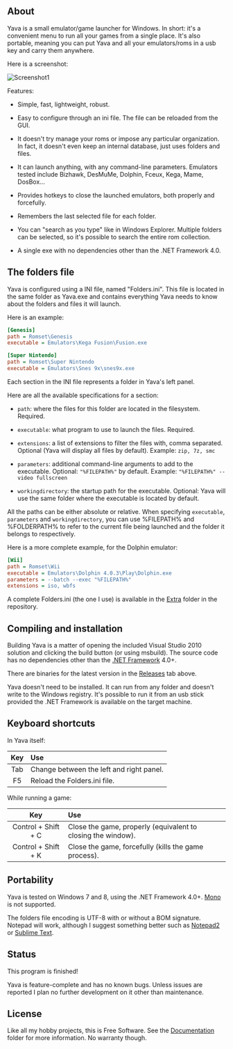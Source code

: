 
## About

Yava is a small emulator/game launcher for Windows. In short: it's a convenient
menu to run all your games from a single place. It's also portable, meaning you
can put Yava and all your emulators/roms in a usb key and carry them anywhere.

Here is a screenshot:

![Screenshot1](https://raw.github.com/Beluki/Yava/master/Screenshot/Screenshot1.png)

Features:

* Simple, fast, lightweight, robust.

* Easy to configure through an ini file. The file can be reloaded from the GUI.

* It doesn't try manage your roms or impose any particular organization.
  In fact, it doesn't even keep an internal database, just uses folders and files.

* It can launch anything, with any command-line parameters. Emulators tested
  include Bizhawk, DesMuMe, Dolphin, Fceux, Kega, Mame, DosBox...

* Provides hotkeys to close the launched emulators, both properly and forcefully.

* Remembers the last selected file for each folder.

* You can "search as you type" like in Windows Explorer. Multiple folders can be
  selected, so it's possible to search the entire rom collection.

* A single exe with no dependencies other than the .NET Framework 4.0.

## The folders file

Yava is configured using a INI file, named "Folders.ini". This file is located in
the same folder as Yava.exe and contains everything Yava needs to know about the
folders and files it will launch.

Here is an example:

```ini
[Genesis]
path = Romset\Genesis
executable = Emulators\Kega Fusion\Fusion.exe

[Super Nintendo]
path = Romset\Super Nintendo
executable = Emulators\Snes 9x\snes9x.exe
```

Each section in the INI file represents a folder in Yava's left panel.

Here are all the available specifications for a section:

* `path`: where the files for this folder are located in the filesystem. Required.

* `executable`: what program to use to launch the files. Required.

* `extensions`: a list of extensions to filter the files with, comma separated.
   Optional (Yava will display all files by default). Example: `zip, 7z, smc`

* `parameters`: additional command-line arguments to add to the executable.
   Optional: `"%FILEPATH%"` by default. Example: `"%FILEPATH%" --video fullscreen`

* `workingdirectory`: the startup path for the executable.
   Optional: Yava will use the same folder where the executable is located by default.

All the paths can be either absolute or relative.
When specifying `executable`, `parameters` and `workingdirectory`, you can use %FILEPATH%
and %FOLDERPATH% to refer to the current file being launched and the folder it belongs to
respectively.

Here is a more complete example, for the Dolphin emulator:

```ini
[Wii]
path = Romset\Wii
executable = Emulators\Dolphin 4.0.3\Play\Dolphin.exe
parameters = --batch --exec "%FILEPATH%"
extensions = iso, wbfs
```

A complete Folders.ini (the one I use) is available in the [Extra][] folder
in the repository.

[Extra]: https://github.com/Beluki/Yava/tree/master/Extra

## Compiling and installation

Building Yava is a matter of opening the included Visual Studio 2010
solution and clicking the build button (or using msbuild). The source code
has no dependencies other than the [.NET Framework][] 4.0+.

There are binaries for the latest version in the [Releases][] tab above.

Yava doesn't need to be installed. It can run from any folder and doesn't
write to the Windows registry. It's possible to run it from an usb stick
provided the .NET Framework is available on the target machine.

[.NET Framework]: http://www.microsoft.com/en-us/download/details.aspx?id=30653
[Releases]: https://github.com/Beluki/Yava/releases

## Keyboard shortcuts

In Yava itself:

   Key     | Use
:--------: | :----------------------------------------------------------
   Tab     | Change between the left and right panel.
    F5     | Reload the Folders.ini file.

While running a game:

   Key                      | Use
:-------------------------: | :-----------------------------------------------------------
   Control + Shift + C      | Close the game, properly (equivalent to closing the window).
   Control + Shift + K      | Close the game, forcefully (kills the game process).

## Portability

Yava is tested on Windows 7 and 8, using the .NET Framework 4.0+.
[Mono][] is not supported.

The folders file encoding is UTF-8 with or without a BOM signature. Notepad
will work, although I suggest something better such as [Notepad2][] or
[Sublime Text][].

[Mono]: http://mono-project.com
[Notepad2]: http://www.flos-freeware.ch/notepad2.html
[Sublime Text]: http://www.sublimetext.com

## Status

This program is finished!

Yava is feature-complete and has no known bugs. Unless issues are reported
I plan no further development on it other than maintenance.

## License

Like all my hobby projects, this is Free Software. See the [Documentation][]
folder for more information. No warranty though.

[Documentation]: https://github.com/Beluki/Yava/tree/master/Documentation

